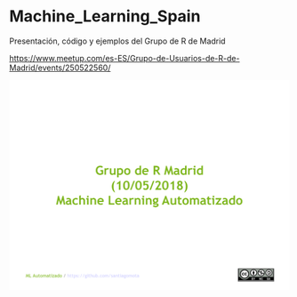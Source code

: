 # Machine_Learning_Spain

Presentación, código y ejemplos del Grupo de R de Madrid

https://www.meetup.com/es-ES/Grupo-de-Usuarios-de-R-de-Madrid/events/250522560/

![](Portada.png)
